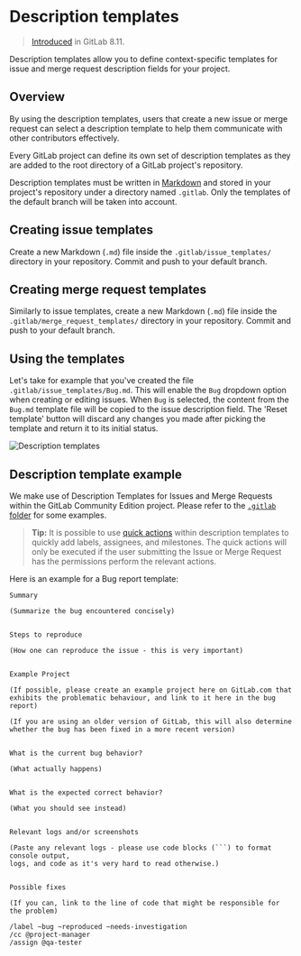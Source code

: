 # Description templates

>[Introduced][ce-4981] in GitLab 8.11.

Description templates allow you to define context-specific templates for issue
and merge request description fields for your project.

## Overview

By using the description templates, users that create a new issue or merge
request can select a description template to help them communicate with other
contributors effectively.

Every GitLab project can define its own set of description templates as they
are added to the root directory of a GitLab project's repository.

Description templates must be written in [Markdown](../markdown.md) and stored
in your project's repository under a directory named `.gitlab`. Only the
templates of the default branch will be taken into account.

## Creating issue templates

Create a new Markdown (`.md`) file inside the `.gitlab/issue_templates/`
directory in your repository. Commit and push to your default branch.

## Creating merge request templates

Similarly to issue templates, create a new Markdown (`.md`) file inside the
`.gitlab/merge_request_templates/` directory in your repository. Commit and
push to your default branch.

## Using the templates

Let's take for example that you've created the file `.gitlab/issue_templates/Bug.md`.
This will enable the `Bug` dropdown option when creating or editing issues. When
`Bug` is selected, the content from the `Bug.md` template file will be copied
to the issue description field. The 'Reset template' button will discard any
changes you made after picking the template and return it to its initial status.

![Description templates](img/description_templates.png)

## Description template example

We make use of Description Templates for Issues and Merge Requests within the GitLab Community Edition project. Please refer to the [`.gitlab` folder][gitlab-ce-templates] for some examples.

> **Tip:**
It is possible to use [quick actions](./quick_actions.md) within description templates to quickly add labels, assignees, and milestones. The quick actions will only be executed if the user submitting the Issue or Merge Request has the permissions perform the relevant actions.

Here is an example for a Bug report template:

```
Summary

(Summarize the bug encountered concisely)


Steps to reproduce

(How one can reproduce the issue - this is very important)


Example Project

(If possible, please create an example project here on GitLab.com that exhibits the problematic behaviour, and link to it here in the bug report)

(If you are using an older version of GitLab, this will also determine whether the bug has been fixed in a more recent version)


What is the current bug behavior?

(What actually happens)


What is the expected correct behavior?

(What you should see instead)


Relevant logs and/or screenshots

(Paste any relevant logs - please use code blocks (```) to format console output,
logs, and code as it's very hard to read otherwise.)


Possible fixes

(If you can, link to the line of code that might be responsible for the problem)

/label ~bug ~reproduced ~needs-investigation
/cc @project-manager
/assign @qa-tester
```

[ce-4981]: https://gitlab.com/gitlab-org/gitlab-ce/merge_requests/4981
[gitlab-ce-templates]: https://gitlab.com/gitlab-org/gitlab-ce/tree/master/.gitlab

